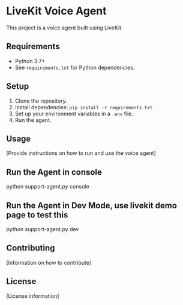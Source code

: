 # LiveKit Voice Agent

This project is a voice agent built using LiveKit.

## Requirements

- Python 3.7+
- See `requirements.txt` for Python dependencies.

## Setup

1. Clone the repository.
2. Install dependencies: `pip install -r requirements.txt`
3. Set up your environment variables in a `.env` file.
4. Run the agent.

## Usage

[Provide instructions on how to run and use the voice agent]
## Run the Agent in console
python support-agent.py console

## Run the Agent in Dev Mode, use livekit demo page to test this
python support-agent.py dev

## Contributing

[Information on how to contribute]

## License

[License information]
